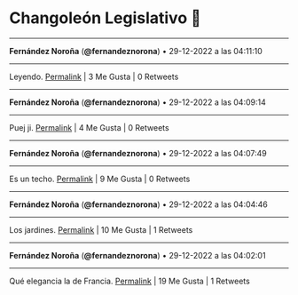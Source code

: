 # Changoleón Legislativo 🙈
*****
**Fernández Noroña** (**@fernandeznorona**) • 29-12-2022 a las 04:11:10
*****
Leyendo.
[Permalink](https://twitter.com/fernandeznorona/status/1608435456063963136) | 3 Me Gusta | 0 Retweets
*****
**Fernández Noroña** (**@fernandeznorona**) • 29-12-2022 a las 04:09:14
*****
Puej ji.
[Permalink](https://twitter.com/fernandeznorona/status/1608434968010653703) | 4 Me Gusta | 0 Retweets
*****
**Fernández Noroña** (**@fernandeznorona**) • 29-12-2022 a las 04:07:49
*****
Es un techo.
[Permalink](https://twitter.com/fernandeznorona/status/1608434614137126916) | 9 Me Gusta | 0 Retweets
*****
**Fernández Noroña** (**@fernandeznorona**) • 29-12-2022 a las 04:04:46
*****
Los jardines.
[Permalink](https://twitter.com/fernandeznorona/status/1608433846353072129) | 10 Me Gusta | 1 Retweets
*****
**Fernández Noroña** (**@fernandeznorona**) • 29-12-2022 a las 04:02:01
*****
Qué elegancia la de Francia.
[Permalink](https://twitter.com/fernandeznorona/status/1608433154469011457) | 19 Me Gusta | 1 Retweets